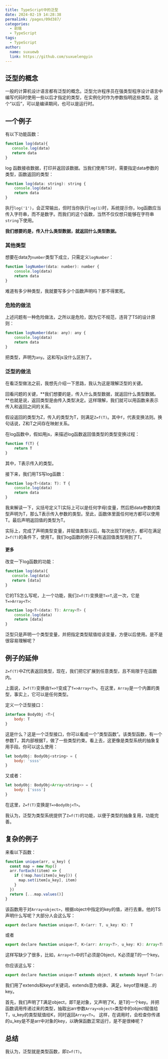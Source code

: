 ```yaml
---
title: TypeScript中的泛型
date: 2024-02-19 14:28:38
permalink: /pages/09d387/
categories:
  - 前端
  - TypeScript
tags:
  - TypeScript
author:
  name: suxuewb
  link: https://github.com/suxuelengyin
---
```

## 泛型的概念

一般的计算机设计语言都有泛型的概念。泛型允许程序员在强类型程序设计语言中编写代码时使用一些以后才指定的类型，在实例化时作为参数指明这些类型。这个“以后”，可以是编译期间，也可以是运行时。

## 一个例子

有以下功能函数：
```javascript
function log(data){
   console.log(data)
   return data
}
```
log 函数接收数据，打印并返回该数据。当我们使用TS时，需要指定data参数的类型，函数返回的类型：
```javascript
function log(data: string): string {
	console.log(data)
	return data
}
```
执行`log('1')`，会正常输出，但时当你执行`log(1)`时，系统提示你，log函数应当传入字符串，而不是数字。而我们的这个函数，当然不仅仅想只能够在字符串`string`下使用。

**我们想要的是，传入什么类型数据，就返回什么类型数据。**
###  其他类型
想要在data为`number`类型下成立，只需定义`logNumber`：

```javascript
function logNumber(data: number): number {
	console.log(data)
	return data
}
```
难道有多少种类型，我就要写多少个函数声明吗？那不得累死。

### 危险的做法

上述问题有一种危险做法，之所以是危险，因为它不规范，违背了TS的设计原则：
```javascript
function logNumber(data: any): any {
	console.log(data)
	return data
}
```
把类型，声明为`any`。这和写js没什么区别了。

### 泛型的做法

在看泛型做法之前，我想先介绍一下思路，我认为这是理解泛型的关键。

回看问题的关键，**我们想要的是，传入什么类型数据，就返回什么类型数据。**也就是说，返回类型是由传入类型决定。这样理解，我们就可以用函数来表示传入和返回之间的关系。

假设返回的类型为Z，传入的类型为T，则满足`Z=f(T)`。其中`f`，代表变换法则。换句话说，Z和T之间存在映射关系。

在log函数中，假如用js，来描述log函数返回值类型的类型变换过程：

```javascript
function f(T) {
	return T
}
```
其中，T表示传入的类型。

接下来，我们用TS写log函数：

```javascript
function log<T>(data: T): T {
	console.log(data)
	return data
}
```
我来解读一下，尖括号定义T(实际上可以是任何字母)变量，然后把data参数的类型声明为T，那么T表示传入参数的类型。至此，函数体里面任何地方都可以使用T。最后声明返回值的类型为T。

实际上，完成了声明类型变量，并赋值类型以后，每次出现T的地方，都可在满足`Z=f(T)`的条件下，使用T。我们log函数的例子只有返回值类型用到了T。

#### 更多

改变一下log函数的功能：
```javascript
function log(data){
   console.log(data)
   return [data]
}
```
它的TS怎么写呢，上一个功能，我们`Z=f(T)`变换是`T=>T`,这一次，它是`T=>Array<T>`:

```javascript
function log<T>(data: T): Array<T> {
	console.log(data)
	return [data]
}
```
泛型只是声明一个类型变量，并把指定类型赋值给该变量，方便以后使用。是不是很容易理解呢？

## 例子的延伸

`Z=f(T)`中Z代表返回类型，现在，我们把它扩展到任意类型，且不局限于在函数内。

上面说，`Z=f(T)`变换由`T=>T`变成了`T=>Array<T>`。在这里，`Array`是一个内置的类型，事实上，它可以是任何类型。

定义一个泛型接口：
```javascript
interface BodyObj <T>{
	body: T
}
```
这是什么？这是一个泛型接口，你可以看成一个“类型函数”。该类型函数，有一个参数T，其内部根据T，做了一些类型约束。看上去，这更像是类型系统的抽象复用手段。你可以这么使用：
```javascript
let bodyObj: BodyObj<string> = {
	body: 'ssss'
}
```
又或者：
```javascript
let bodyObj: BodyObj<Array<string>> = {
	body: ['ssss']
}
```
在这里，`Z=f(T)`变换是`T=>BodyObj<T>`。

我认为，泛型为类型系统提供了`Z=f(T)`的功能，以便于类型的抽象复用，功能完善。

## 复杂的例子

来看以下函数：
```javascript
function unique(arr, u_key) {
  const map = new Map()
  arr.forEach((item) => {
    if (!map.has(item[u_key])) {
      map.set(item[u_key], item)
    }
  })
  return [...map.values()]
}
```
该函数用于对`Array<object>`，根据object中指定的key的值，进行去重。他的TS声明什么写呢？大部分人会这么写：

```javascript
export declare function unique<T, K>(arr: T, u_key: K): T
```
或者

```javascript
export declare function unique<T, K>(arr: Array<T>, u_key: K): Array<T>
```
这样写缺少了很多，比如，`Array<T>`中的T必须是Object，K必须是T的一个key。

你应该这么写：

```javascript
export declare function unique<T extends object, K extends keyof T>(arr: Array<T>, u_key: K): Array<T>
```
我们用了extends和keyof关键词，extends意为继承、满足，keyof意味是...的key。

首先，我们声明了T满足object，即T是对象，又声明了K，是T的一个key。并把函数调用传递过来的类型，抽取出arr参数`Array<object>`类型中的object赋值给T，u_key的类型赋值给K，同时返回`Array<T>`。
这样，在调用时，会检查你传递的u_key是不是arr中对象的key，以确保函数正常运行，是不是很棒呢？

## 总结

我认为，泛型就是类型函数，即`Z=f(T)`。




